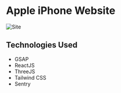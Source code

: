 # Apple iPhone Website

![Site](https://i.imgur.com/c9mUFEi.png)

## Technologies Used
* GSAP
* ReactJS
* ThreeJS
* Tailwind CSS
* Sentry